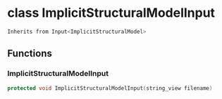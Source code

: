# class ImplicitStructuralModelInput

```cpp
Inherits from Input<ImplicitStructuralModel>
```

## Functions

### ImplicitStructuralModelInput

```cpp
protected void ImplicitStructuralModelInput(string_view filename)
```
